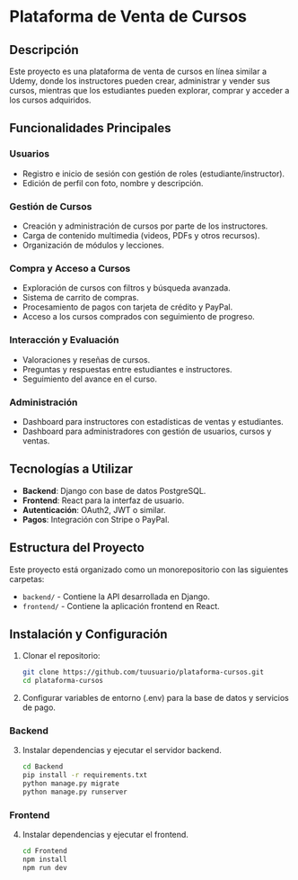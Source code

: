 # Plataforma de Venta de Cursos

## Descripción
Este proyecto es una plataforma de venta de cursos en línea similar a Udemy, donde los instructores pueden crear, administrar y vender sus cursos, mientras que los estudiantes pueden explorar, comprar y acceder a los cursos adquiridos.

## Funcionalidades Principales
### Usuarios
- Registro e inicio de sesión con gestión de roles (estudiante/instructor).
- Edición de perfil con foto, nombre y descripción.

### Gestión de Cursos
- Creación y administración de cursos por parte de los instructores.
- Carga de contenido multimedia (videos, PDFs y otros recursos).
- Organización de módulos y lecciones.

### Compra y Acceso a Cursos
- Exploración de cursos con filtros y búsqueda avanzada.
- Sistema de carrito de compras.
- Procesamiento de pagos con tarjeta de crédito y PayPal.
- Acceso a los cursos comprados con seguimiento de progreso.

### Interacción y Evaluación
- Valoraciones y reseñas de cursos.
- Preguntas y respuestas entre estudiantes e instructores.
- Seguimiento del avance en el curso.

### Administración
- Dashboard para instructores con estadísticas de ventas y estudiantes.
- Dashboard para administradores con gestión de usuarios, cursos y ventas.

## Tecnologías a Utilizar
- **Backend**: Django con base de datos PostgreSQL.
- **Frontend**: React para la interfaz de usuario.
- **Autenticación**: OAuth2, JWT o similar.
- **Pagos**: Integración con Stripe o PayPal.

## Estructura del Proyecto
Este proyecto está organizado como un monorepositorio con las siguientes carpetas:
- `backend/` - Contiene la API desarrollada en Django.
- `frontend/` - Contiene la aplicación frontend en React.

## Instalación y Configuración
1. Clonar el repositorio:
   ```sh
   git clone https://github.com/tuusuario/plataforma-cursos.git
   cd plataforma-cursos
   ```
2. Configurar variables de entorno (.env) para la base de datos y servicios de pago.

### Backend
3. Instalar dependencias y ejecutar el servidor backend.
   ```sh
   cd Backend
   pip install -r requirements.txt
   python manage.py migrate
   python manage.py runserver
   ```

### Frontend
4. Instalar dependencias y ejecutar el frontend.
   ```sh
   cd Frontend
   npm install
   npm run dev
   ```